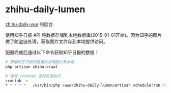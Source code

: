 # zhihu-daily-lumen

[zhihu-daily-vue](https://github.com/poplary/zhihu-daily-vue) 的后台

使用知乎日报 API 将数据存储到本地数据库(2015-01-01开始)。因为知乎的图片做了防盗链处理，获取图片文件存到本地提供访问。

配置完成后通过以下命令获取知乎日报的数据：

``` bash
# 获取知乎日报的数据并存储图片到本地
php artisan zhihu:crawl

# 使用 crontab 定时任务执行
crontab -e
* * * * *   /usr/bin/php /www/zhihu-daily-lumen/artisan schedule:run >> /dev/null 2>&1

```
